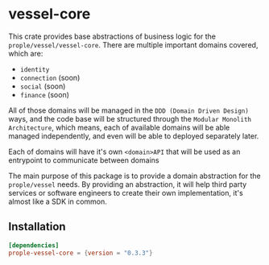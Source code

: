 # vessel-core

This crate provides base abstractions of business logic for the `prople/vessel/vessel-core`. There are multiple important domains covered, which are:

- `identity`
- `connection` (soon)
- `social` (soon)
- `finance` (soon)

All of those domains will be managed in the `DDD (Domain Driven Design)` ways, and the code base will be structured through the `Modular Monolith Architecture`, which means, each of available domains will be able managed independently, and even will be able to deployed separately later.

Each of domains will have it's own `<domain>API` that will be used as an entrypoint to communicate between domains 

The main purpose of this package is to provide a domain abstraction for the `prople/vessel` needs. By providing an abstraction, it will help third party services or software engineers to create their own implementation, it's almost like a SDK in common. 

## Installation

```toml
[dependencies]
prople-vessel-core = {version = "0.3.3"}
```
